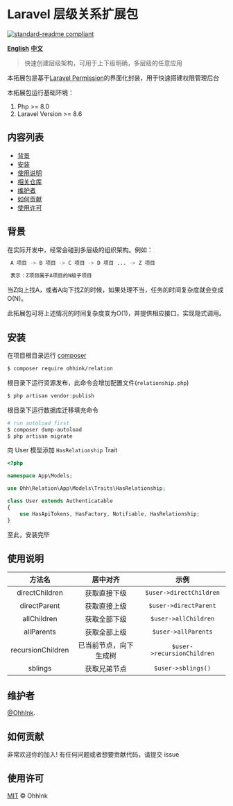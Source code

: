 # Laravel 层级关系扩展包
[![standard-readme compliant](https://img.shields.io/badge/readme%20style-standard-brightgreen.svg?style=flat-square)](https://github.com/RichardLitt/standard-readme)

**[English](https://github.com/ouhaohan8023/relations/blob/main/README.md)**
**[中文](https://github.com/ouhaohan8023/relations/blob/main/README.cn.md)**

> 快速创建层级架构，可用于上下级明确，多层级的任意应用

本拓展包是基于[Laravel Permission](https://github.com/spatie/laravel-permission.git)的界面化封装，用于快速搭建权限管理后台

本拓展包运行基础环境：

1. Php >= 8.0
2. Laravel Version >= 8.6

## 内容列表

- [背景](#背景)
- [安装](#安装)
- [使用说明](#使用说明)
- [相关仓库](#相关仓库)
- [维护者](#维护者)
- [如何贡献](#如何贡献)
- [使用许可](#使用许可)

## 背景

在实际开发中，经常会碰到多层级的组织架构。例如：
```bash
 A 项目 -> B 项目 -> C 项目 -> D 项目 ... -> Z 项目
 
 表示：Z项目属于A项目的N级子项目
```
当Z向上找A，或者A向下找Z的时候，如果处理不当，任务的时间复杂度就会变成O(N)。

此拓展包可将上述情况的时间复杂度变为O(1)，并提供相应接口，实现隐式调用。

## 安装

在项目根目录运行 [composer](https://getcomposer.org/)
```bash
$ composer require ohhink/relation
```

根目录下运行资源发布，此命令会增加配置文件(`relationship.php`)
```bash
$ php artisan vendor:publish
```

根目录下运行数据库迁移填充命令
```bash
# run autoload first
$ composer dump-autoload
$ php artisan migrate
```

向 User 模型添加 `HasRelationship` Trait
```php
<?php

namespace App\Models;

use Ohh\Relation\App\Models\Traits\HasRelationship;

class User extends Authenticatable
{
    use HasApiTokens, HasFactory, Notifiable, HasRelationship;
}

```

至此，安装完毕

## 使用说明

| 方法名 |  居中对齐 | 示例 |
| :----: |  :----: |:----: |
| directChildren |  获取直接下级 | `$user->directChildren` |
| directParent |  获取直接上级 | `$user->directParent` |
| allChildren |  获取全部下级 | `$user->allChildren` |
| allParents |  获取全部上级 | `$user->allParents` |
| recursionChildren |  已当前节点，向下生成树 | `$user->recursionChildren` |
| sblings |  获取兄弟节点 | `$user->sblings()` |

## 维护者

[@OhhInk](https://github.com/ouhaohan8023).

## 如何贡献

非常欢迎你的加入! 有任何问题或者想要贡献代码，请提交 issue

## 使用许可

[MIT](LICENSE) © OhhInk
